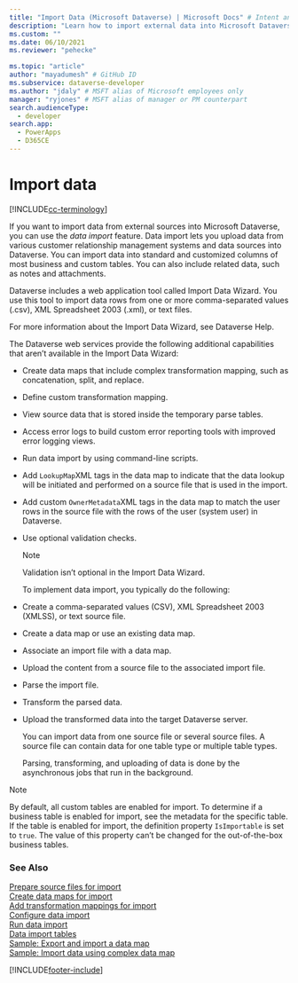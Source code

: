 ```yaml
---
title: "Import Data (Microsoft Dataverse) | Microsoft Docs" # Intent and product brand in a unique string of 43-59 chars including spaces
description: "Learn how to import external data into Microsoft Dataverse. Data import lets you upload data from various customer relationship management systems and data sources into Dataverse." # 115-145 characters including spaces. This abstract displays in the search result.
ms.custom: ""
ms.date: 06/10/2021
ms.reviewer: "pehecke"

ms.topic: "article"
author: "mayadumesh" # GitHub ID
ms.subservice: dataverse-developer
ms.author: "jdaly" # MSFT alias of Microsoft employees only
manager: "ryjones" # MSFT alias of manager or PM counterpart
search.audienceType: 
  - developer
search.app: 
  - PowerApps
  - D365CE
---
```


# Import data

[!INCLUDE[cc-terminology](includes/cc-terminology.md)]

If you want to import data from external sources into Microsoft Dataverse, you can use the *data import* feature. Data import lets you upload data from various customer relationship management systems and data sources into Dataverse. You can import data into standard and customized columns of most business and custom tables. You can also include related data, such as notes and attachments.  
  
Dataverse includes a web application tool called Import Data Wizard. You use this tool to import data rows from one or more comma-separated values (.csv), XML Spreadsheet 2003 (.xml), or text files.  
  
 For more information about the Import Data Wizard, see Dataverse Help.  
  
 The Dataverse web services provide the following additional capabilities that aren’t available in the Import Data Wizard:  
  
- Create data maps that include complex transformation mapping, such as concatenation, split, and replace.  
  
- Define custom transformation mapping.  
  
- View source data that is stored inside the temporary parse tables.  
  
- Access error logs to build custom error reporting tools with improved error logging views.  
  
- Run data import by using command-line scripts.  
  
- Add `LookupMap`XML tags in the data map to indicate that the data lookup will be initiated and performed on a source file that is used in the import.  
  
- Add custom `OwnerMetadata`XML tags in the data map to match the user rows in the source file with the rows of the user (system user) in Dataverse.  
  
- Use optional validation checks.  
  
  > [!NOTE]
  >  Validation isn’t optional in the Import Data Wizard.  
  
  To implement data import, you typically do the following:  
  
- Create a comma-separated values (CSV), XML Spreadsheet 2003 (XMLSS), or text source file.  
  
- Create a data map or use an existing data map.  
  
- Associate an import file with a data map.  
  
- Upload the content from a source file to the associated import file.  
  
- Parse the import file.  
  
- Transform the parsed data.  
  
- Upload the transformed data into the target Dataverse server.  
  
  You can import data from one source file or several source files. A source file can contain data for one table type or multiple table types.  
  
  Parsing, transforming, and uploading of data is done by the asynchronous jobs that run in the background.  
  
> [!NOTE]
>  By default, all custom tables are enabled for import. To determine if a business table is enabled for import, see the metadata for the specific table. If the table is enabled for import, the definition property `IsImportable` is set to `true`. The value of this property can’t be changed for the out-of-the-box business tables. <!--[!INCLUDE[metadata_browser](../includes/metadata-browser.md)]-->  


### See Also

[Prepare source files for import](prepare-source-files-import.md)<br />
[Create data maps for import](create-data-maps-for-import.md)<br />
[Add transformation mappings for import](add-transformation-mappings-import.md)<br />
[Configure data import](configure-data-import.md)<br />
[Run data import](run-data-import.md)<br />
[Data import tables](data-import-entities.md)<br />
[Sample: Export and import a data map](org-service/samples/export-import-data-map.md)<br />
[Sample: Import data using complex data map](org-service/samples/import-data-complex-data-map.md)<br />

[!INCLUDE[footer-include](../../includes/footer-banner.md)]